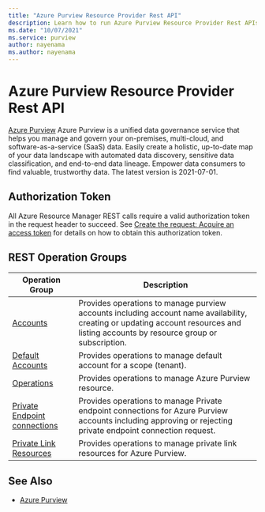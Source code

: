 ```yaml
---
title: "Azure Purview Resource Provider Rest API"
description: Learn how to run Azure Purview Resource Provider Rest APIs.
ms.date: "10/07/2021"
ms.service: purview
author: nayenama
ms.author: nayenama
---
```


# Azure Purview Resource Provider Rest API

[Azure Purview](https://azure.microsoft.com/services/purview/) Azure Purview is a unified data governance service that helps you manage and govern your on-premises, multi-cloud, and software-as-a-service (SaaS) data. Easily create a holistic, up-to-date map of your data landscape with automated data discovery, sensitive data classification, and end-to-end data lineage. Empower data consumers to find valuable, trustworthy data. The latest version is 2021-07-01.

## Authorization Token

All Azure Resource Manager REST calls require a valid authorization token in the request header to succeed. See  [Create the request: Acquire an access token](~/index.md#create-the-request) for details on how to obtain this authorization token.

## REST Operation Groups

| Operation Group | Description |
|-----------------|-------------|
|[Accounts](/rest/api/purview/accounts)| Provides operations to manage purview accounts including account name availability, creating or updating account resources and listing accounts by resource group or subscription. |
|[Default Accounts](/rest/api/purview/defaultaccounts)| Provides operations to manage default account for a scope (tenant). |
|[Operations](/rest/api/purview/operations)| Provides operations to manage Azure Purview resource. |
|[Private Endpoint connections](/rest/api/purview/privateendpointconnections)| Provides operations to manage Private endpoint connections for Azure Purview accounts including approving or rejecting private endpoint connection request. |
|[Private Link Resources](/rest/api/purview/privatelinkresources)| Provides operations to manage private link resources for Azure Purview. |

## See Also

- [Azure Purview](https://azure.microsoft.com/services/purview/)

